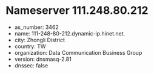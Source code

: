 # Nameserver 111.248.80.212

* as_number: 3462
* name: 111-248-80-212.dynamic-ip.hinet.net.
* city: Zhongli District
* country: TW
* organization: Data Communication Business Group
* version: dnsmasq-2.81
* dnssec: false
